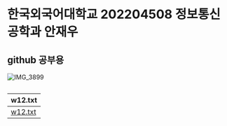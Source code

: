 # 한국외국어대학교 202204508 정보통신공학과 안재우
## github 공부용
![IMG_3899](https://github.com/jaew000/opensource/assets/171113730/32d80da6-75ed-488c-8d2f-ce574a722f7d)
##  
|w12.txt|
|---|
|[w12.txt](https://replit.com/@jacob2810/opensource#w12.md)|


